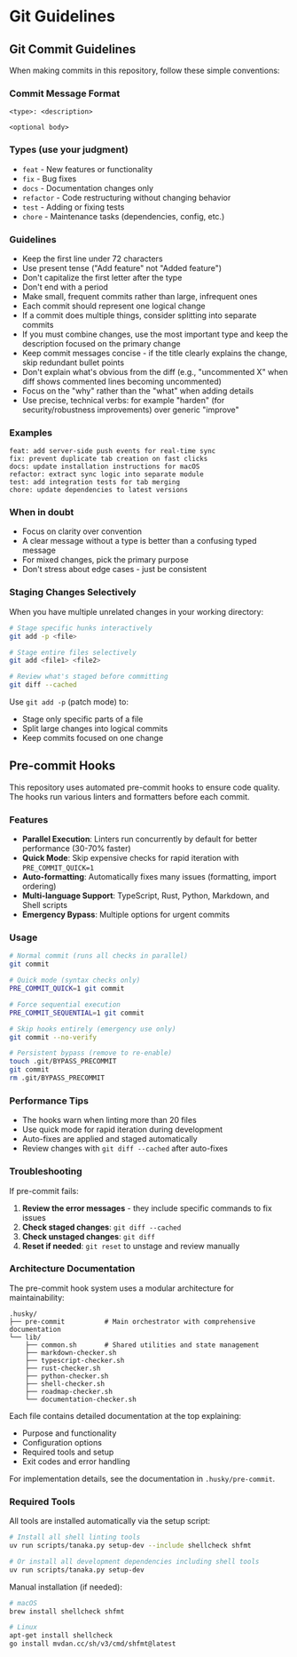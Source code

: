 # Git Guidelines

## Git Commit Guidelines

When making commits in this repository, follow these simple conventions:

### Commit Message Format

```text
<type>: <description>

<optional body>
```

### Types (use your judgment)

- `feat` - New features or functionality
- `fix` - Bug fixes
- `docs` - Documentation changes only
- `refactor` - Code restructuring without changing behavior
- `test` - Adding or fixing tests
- `chore` - Maintenance tasks (dependencies, config, etc.)

### Guidelines

- Keep the first line under 72 characters
- Use present tense ("Add feature" not "Added feature")
- Don't capitalize the first letter after the type
- Don't end with a period
- Make small, frequent commits rather than large, infrequent ones
- Each commit should represent one logical change
- If a commit does multiple things, consider splitting into separate commits
- If you must combine changes, use the most important type and keep the description focused on the primary change
- Keep commit messages concise - if the title clearly explains the change,
  skip redundant bullet points
- Don't explain what's obvious from the diff (e.g., "uncommented X" when
  diff shows commented lines becoming uncommented)
- Focus on the "why" rather than the "what" when adding details
- Use precise, technical verbs: for example "harden" (for
  security/robustness improvements) over generic "improve"

### Examples

```text
feat: add server-side push events for real-time sync
fix: prevent duplicate tab creation on fast clicks
docs: update installation instructions for macOS
refactor: extract sync logic into separate module
test: add integration tests for tab merging
chore: update dependencies to latest versions
```

### When in doubt

- Focus on clarity over convention
- A clear message without a type is better than a confusing typed message
- For mixed changes, pick the primary purpose
- Don't stress about edge cases - just be consistent

### Staging Changes Selectively

When you have multiple unrelated changes in your working directory:

```bash
# Stage specific hunks interactively
git add -p <file>

# Stage entire files selectively
git add <file1> <file2>

# Review what's staged before committing
git diff --cached
```

Use `git add -p` (patch mode) to:

- Stage only specific parts of a file
- Split large changes into logical commits
- Keep commits focused on one change

## Pre-commit Hooks

This repository uses automated pre-commit hooks to ensure code quality. The hooks run various linters and formatters before each commit.

### Features

- **Parallel Execution**: Linters run concurrently by default for better
  performance (30-70% faster)
- **Quick Mode**: Skip expensive checks for rapid iteration with `PRE_COMMIT_QUICK=1`
- **Auto-formatting**: Automatically fixes many issues (formatting, import
  ordering)
- **Multi-language Support**: TypeScript, Rust, Python, Markdown, and Shell scripts
- **Emergency Bypass**: Multiple options for urgent commits

### Usage

```bash
# Normal commit (runs all checks in parallel)
git commit

# Quick mode (syntax checks only)
PRE_COMMIT_QUICK=1 git commit

# Force sequential execution
PRE_COMMIT_SEQUENTIAL=1 git commit

# Skip hooks entirely (emergency use only)
git commit --no-verify

# Persistent bypass (remove to re-enable)
touch .git/BYPASS_PRECOMMIT
git commit
rm .git/BYPASS_PRECOMMIT
```

### Performance Tips

- The hooks warn when linting more than 20 files
- Use quick mode for rapid iteration during development
- Auto-fixes are applied and staged automatically
- Review changes with `git diff --cached` after auto-fixes

### Troubleshooting

If pre-commit fails:

1. **Review the error messages** - they include specific commands to fix issues
2. **Check staged changes**: `git diff --cached`
3. **Check unstaged changes**: `git diff`
4. **Reset if needed**: `git reset` to unstage and review manually

### Architecture Documentation

The pre-commit hook system uses a modular architecture for maintainability:

```text
.husky/
├── pre-commit          # Main orchestrator with comprehensive documentation
└── lib/
    ├── common.sh       # Shared utilities and state management
    ├── markdown-checker.sh
    ├── typescript-checker.sh
    ├── rust-checker.sh
    ├── python-checker.sh
    ├── shell-checker.sh
    ├── roadmap-checker.sh
    └── documentation-checker.sh
```

Each file contains detailed documentation at the top explaining:

- Purpose and functionality
- Configuration options
- Required tools and setup
- Exit codes and error handling

For implementation details, see the documentation in `.husky/pre-commit`.

### Required Tools

All tools are installed automatically via the setup script:

```bash
# Install all shell linting tools
uv run scripts/tanaka.py setup-dev --include shellcheck shfmt

# Or install all development dependencies including shell tools
uv run scripts/tanaka.py setup-dev
```

Manual installation (if needed):

```bash
# macOS
brew install shellcheck shfmt

# Linux
apt-get install shellcheck
go install mvdan.cc/sh/v3/cmd/shfmt@latest
```
